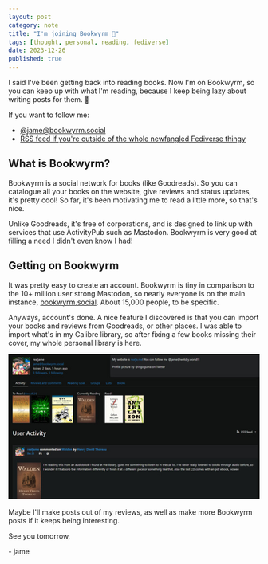 ```yaml
---
layout: post
category: note
title: "I'm joining Bookwyrm 📖"
tags: [thought, personal, reading, fediverse]
date: 2023-12-26
published: true
---
```

I said I've been getting back into reading books. Now I'm on Bookwyrm, so you can keep up with what I'm reading, because I keep being lazy about writing posts for them. 🙏<!--more-->

If you want to follow me:

- [@jame@bookwyrm.social](https://bookwyrm.social/user/jame)
- [RSS feed if you're outside of the whole newfangled Fediverse thingy](https://bookwyrm.social/user/jame/rss)

## What is Bookwyrm?

Bookwyrm is a social network for books (like Goodreads). So you can catalogue all your books on the website, give reviews and status updates, it's pretty cool! So far, it's been motivating me to read a little more, so that's nice.

Unlike Goodreads, it's free of corporations, and is designed to link up with services that use ActivityPub such as Mastodon. Bookwyrm is very good at filling a need I didn't even know I had!

## Getting on Bookwyrm

It was pretty easy to create an account. Bookwyrm is tiny in comparison to the 10+ million user strong Mastodon, so nearly everyone is on the main instance, [bookwyrm.social](https://bookwyrm.social/). About 15,000 people, to be specific.

Anyways, account's done. A nice feature I discovered is that you can import your books and reviews from Goodreads, or other places. I was able to import what's in my Calibre library, so after fixing a few books missing their cover, my whole personal library is here.

![My Bookwyrm profile page, showing the books I plan to read, are currently reading, and have read. Plus my latest post, a status update on a book I'm reading.](images/bookwyrm.jpg)

Maybe I'll make posts out of my reviews, as well as make more Bookwyrm posts if it keeps being interesting.

See you tomorrow,

\- jame
